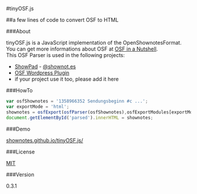 #tinyOSF.js

##a few lines of code to convert OSF to HTML

###About

tinyOSF.js is a JavaScript implementation of the OpenShownotesFormat.  
You can get more informations about OSF at [OSF in a Nutshell](http://shownotes.github.io/OSF-in-a-Nutshell/).  
This OSF Parser is used in the following projects: 

* [ShowPad](https://github.com/shownotes/show-pad) - [@shownot.es](http://pad.shownot.es/)
* [OSF Wordpress Plugin](https://github.com/SimonWaldherr/wp-osf-shownotes)
* if your project use it too, please add it here

###HowTo

```js
var osfShownotes = '1358966352 Sendungsbeginn #c ...';
var exportMode = 'html';
shownotes = osfExport(osfParser(osfShownotes),osfExportModules[exportMode]);
document.getElementById('parsed').innerHTML = shownotes;
```

###Demo

[shownotes.github.io/tinyOSF.js/](http://shownotes.github.io/tinyOSF.js/)

###License

[MIT](http://simon.waldherr.eu/license/mit/)

###Version

0.3.1
